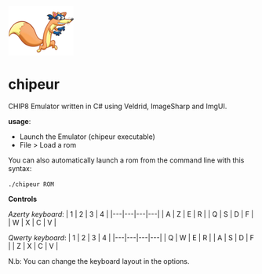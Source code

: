 ![chipeur](https://github.com/gonendo/chipeur/blob/main/assets/chipeur.png?raw=true)

# chipeur
CHIP8 Emulator written in C# using Veldrid, ImageSharp and ImgUI.

**usage**:
- Launch the Emulator (chipeur executable)
- File > Load a rom

You can also automatically launch a rom from the command line with this syntax:

<code>./chipeur ROM</code>

**Controls**

*Azerty keyboard*:
| 1 | 2 | 3 | 4 |
|---|---|---|---|
| A | Z | E | R |
| Q | S | D | F |
| W | X | C | V |

*Qwerty keyboard*:
| 1 | 2 | 3 | 4 |
|---|---|---|---|
| Q | W | E | R |
| A | S | D | F |
| Z | X | C | V |

N.b: You can change the keyboard layout in the options.

